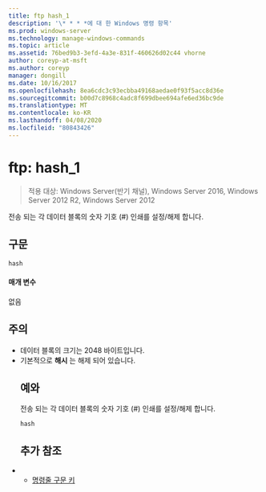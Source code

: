 ```yaml
---
title: ftp hash_1
description: '\* * * *에 대 한 Windows 명령 항목'
ms.prod: windows-server
ms.technology: manage-windows-commands
ms.topic: article
ms.assetid: 76bed9b3-3efd-4a3e-831f-460626d02c44 vhorne
author: coreyp-at-msft
ms.author: coreyp
manager: dongill
ms.date: 10/16/2017
ms.openlocfilehash: 8ea6cdc3c93ecbba49168aedae0f93f5acc8d36e
ms.sourcegitcommit: b00d7c8968c4adc8f699dbee694afe6ed36bc9de
ms.translationtype: MT
ms.contentlocale: ko-KR
ms.lasthandoff: 04/08/2020
ms.locfileid: "80843426"
---
```

# <a name="ftp-hash_1"></a>ftp: hash_1

>적용 대상: Windows Server(반기 채널), Windows Server 2016, Windows Server 2012 R2, Windows Server 2012

전송 되는 각 데이터 블록의 숫자 기호 (#) 인쇄를 설정/해제 합니다.   
## <a name="syntax"></a>구문  
```  
hash  
```  
#### <a name="parameters"></a>매개 변수  
없음  
## <a name="remarks"></a>주의  
- 데이터 블록의 크기는 2048 바이트입니다.  
- 기본적으로 **해시** 는 해제 되어 있습니다.  
  ## <a name="examples"></a><a name=BKMK_Examples></a>예와  
  전송 되는 각 데이터 블록의 숫자 기호 (#) 인쇄를 설정/해제 합니다.  
  ```  
  hash  
  ```  
  ## <a name="additional-references"></a>추가 참조  
- - [명령줄 구문 키](command-line-syntax-key.md)  
